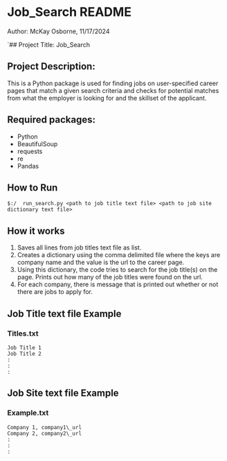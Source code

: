 # Job\_Search README
Author: McKay Osborne, 11/17/2024

`## Project Title:
Job\_Search

## Project Description:
This is a Python package is used for finding jobs on user-specified career pages that match a given search criteria and checks for potential matches from what the employer is looking for and the skillset of the applicant.

## Required packages:
- Python
- BeautifulSoup
- requests
- re
- Pandas

## How to Run
``` $:/  run_search.py <path to job title text file> <path to job site dictionary text file> ```

## How it works
1. Saves all lines from job titles text file as list.
2. Creates a dictionary using the comma delimited file where the keys are company name and the value is the url to the career page.
3. Using this dictionary, the code tries to search for the job title(s) on the page. Prints out how many of the job titles were found on the url.
4. For each company, there is message that is printed out whether or not there are jobs to apply for.

## Job Title text file Example
### Titles.txt
```
Job Title 1
Job Title 2
:
:
:
```

## Job Site text file Example
### Example.txt

```
Company 1, company1\_url
Company 2, company2\_url
:
:
:
```





